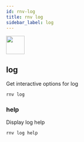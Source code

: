 ```yaml
---
id: rnv-log
title: rnv log
sidebar_label: log
---
```


<img src="https://renative.org/img/ic_cli.png" width=50 height=50 />

## log

Get interactive options for log

```bash
rnv log
```

### help

Display log help

```bash
rnv log help
```

